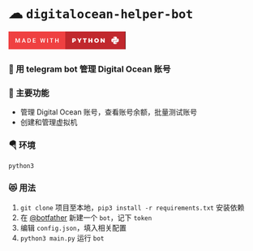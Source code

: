 # ☁ `digitalocean-helper-bot`

![](.README.MD_images/1be8fb97.png)

### 🚚 用 telegram bot 管理 Digital Ocean 账号

### 🔖 主要功能

+ 管理 Digital Ocean 账号，查看账号余额，批量测试账号
+ 创建和管理虚拟机

### 🪂 环境

```
python3
```

### 😻 用法

1. `git clone` 项目至本地，`pip3 install -r requirements.txt` 安装依赖
2. 在 [@botfather](https://t.me/botfather) 新建一个 `bot`，记下 `token`
3. 编辑 `config.json`，填入相关配置
4. `python3 main.py` 运行 `bot`
